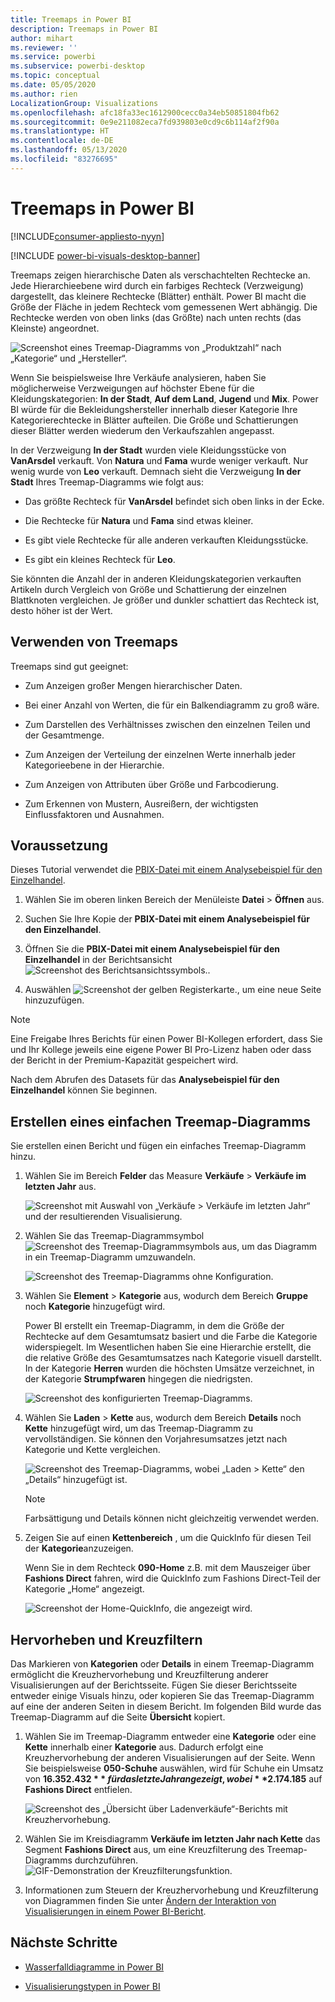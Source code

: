 ```yaml
---
title: Treemaps in Power BI
description: Treemaps in Power BI
author: mihart
ms.reviewer: ''
ms.service: powerbi
ms.subservice: powerbi-desktop
ms.topic: conceptual
ms.date: 05/05/2020
ms.author: rien
LocalizationGroup: Visualizations
ms.openlocfilehash: afc18fa33ec1612900cecc0a34eb50851804fb62
ms.sourcegitcommit: 0e9e211082eca7fd939803e0cd9c6b114af2f90a
ms.translationtype: HT
ms.contentlocale: de-DE
ms.lasthandoff: 05/13/2020
ms.locfileid: "83276695"
---
```

# <a name="treemaps-in-power-bi"></a>Treemaps in Power BI

[!INCLUDE[consumer-appliesto-nyyn](../includes/consumer-appliesto-nyyn.md)]

[!INCLUDE [power-bi-visuals-desktop-banner](../includes/power-bi-visuals-desktop-banner.md)]

Treemaps zeigen hierarchische Daten als verschachtelten Rechtecke an. Jede Hierarchieebene wird durch ein farbiges Rechteck (Verzweigung) dargestellt, das kleinere Rechtecke (Blätter) enthält. Power BI macht die Größe der Fläche in jedem Rechteck vom gemessenen Wert abhängig. Die Rechtecke werden von oben links (das Größte) nach unten rechts (das Kleinste) angeordnet.

![Screenshot eines Treemap-Diagramms von „Produktzahl“ nach „Kategorie“ und „Hersteller“.](media/power-bi-visualization-treemaps/pbi-nancy-viz-treemap.png)

Wenn Sie beispielsweise Ihre Verkäufe analysieren, haben Sie möglicherweise Verzweigungen auf höchster Ebene für die Kleidungskategorien: **In der Stadt**, **Auf dem Land**, **Jugend** und **Mix**. Power BI würde für die Bekleidungshersteller innerhalb dieser Kategorie Ihre Kategorierechtecke in Blätter aufteilen. Die Größe und Schattierungen dieser Blätter werden wiederum den Verkaufszahlen angepasst.

In der Verzweigung **In der Stadt** wurden viele Kleidungsstücke von **VanArsdel** verkauft. Von **Natura** und **Fama** wurde weniger verkauft. Nur wenig wurde von **Leo** verkauft. Demnach sieht die Verzweigung **In der Stadt** Ihres Treemap-Diagramms wie folgt aus:

* Das größte Rechteck für **VanArsdel** befindet sich oben links in der Ecke.

* Die Rechtecke für **Natura** und **Fama** sind etwas kleiner.

* Es gibt viele Rechtecke für alle anderen verkauften Kleidungsstücke.

* Es gibt ein kleines Rechteck für **Leo**.

Sie könnten die Anzahl der in anderen Kleidungskategorien verkauften Artikeln durch Vergleich von Größe und Schattierung der einzelnen Blattknoten vergleichen. Je größer und dunkler schattiert das Rechteck ist, desto höher ist der Wert.


## <a name="when-to-use-a-treemap"></a>Verwenden von Treemaps

Treemaps sind gut geeignet:

* Zum Anzeigen großer Mengen hierarchischer Daten.

* Bei einer Anzahl von Werten, die für ein Balkendiagramm zu groß wäre.

* Zum Darstellen des Verhältnisses zwischen den einzelnen Teilen und der Gesamtmenge.

* Zum Anzeigen der Verteilung der einzelnen Werte innerhalb jeder Kategorieebene in der Hierarchie.

* Zum Anzeigen von Attributen über Größe und Farbcodierung.

* Zum Erkennen von Mustern, Ausreißern, der wichtigsten Einflussfaktoren und Ausnahmen.

## <a name="prerequisite"></a>Voraussetzung

Dieses Tutorial verwendet die [PBIX-Datei mit einem Analysebeispiel für den Einzelhandel](https://download.microsoft.com/download/9/6/D/96DDC2FF-2568-491D-AAFA-AFDD6F763AE3/Retail%20Analysis%20Sample%20PBIX.pbix).

1. Wählen Sie im oberen linken Bereich der Menüleiste **Datei** > **Öffnen** aus.
   
2. Suchen Sie Ihre Kopie der **PBIX-Datei mit einem Analysebeispiel für den Einzelhandel**.

1. Öffnen Sie die **PBIX-Datei mit einem Analysebeispiel für den Einzelhandel** in der Berichtsansicht ![Screenshot des Berichtsansichtssymbols.](media/power-bi-visualization-kpi/power-bi-report-view.png).

1. Auswählen ![Screenshot der gelben Registerkarte.,](media/power-bi-visualization-kpi/power-bi-yellow-tab.png) um eine neue Seite hinzuzufügen.

> [!NOTE]
> Eine Freigabe Ihres Berichts für einen Power BI-Kollegen erfordert, dass Sie und Ihr Kollege jeweils eine eigene Power BI Pro-Lizenz haben oder dass der Bericht in der Premium-Kapazität gespeichert wird.    



Nach dem Abrufen des Datasets für das **Analysebeispiel für den Einzelhandel** können Sie beginnen.

## <a name="create-a-basic-treemap"></a>Erstellen eines einfachen Treemap-Diagramms

Sie erstellen einen Bericht und fügen ein einfaches Treemap-Diagramm hinzu.


1. Wählen Sie im Bereich **Felder** das Measure **Verkäufe** > **Verkäufe im letzten Jahr** aus.

   ![Screenshot mit Auswahl von „Verkäufe > Verkäufe im letzten Jahr“ und der resultierenden Visualisierung.](media/power-bi-visualization-treemaps/treemapfirstvalue-new.png)

1. Wählen Sie das Treemap-Diagrammsymbol ![Screenshot des Treemap-Diagrammsymbols](media/power-bi-visualization-treemaps/power-bi-treemap-icon.png) aus, um das Diagramm in ein Treemap-Diagramm umzuwandeln.

   ![Screenshot des Treemap-Diagramms ohne Konfiguration.](media/power-bi-visualization-treemaps/treemapconvertto-new.png)

1. Wählen Sie **Element** > **Kategorie** aus, wodurch dem Bereich **Gruppe** noch **Kategorie** hinzugefügt wird.

    Power BI erstellt ein Treemap-Diagramm, in dem die Größe der Rechtecke auf dem Gesamtumsatz basiert und die Farbe die Kategorie widerspiegelt. Im Wesentlichen haben Sie eine Hierarchie erstellt, die die relative Größe des Gesamtumsatzes nach Kategorie visuell darstellt. In der Kategorie **Herren** wurden die höchsten Umsätze verzeichnet, in der Kategorie **Strumpfwaren** hingegen die niedrigsten.

    ![Screenshot des konfigurierten Treemap-Diagramms.](media/power-bi-visualization-treemaps/power-bi-complete.png)

1. Wählen Sie **Laden** > **Kette** aus, wodurch dem Bereich **Details** noch **Kette** hinzugefügt wird, um das Treemap-Diagramm zu vervollständigen. Sie können den Vorjahresumsatzes jetzt nach Kategorie und Kette vergleichen.

   ![Screenshot des Treemap-Diagramms, wobei „Laden > Kette“ den „Details“ hinzugefügt ist.](media/power-bi-visualization-treemaps/power-bi-details.png)

   > [!NOTE]
   > Farbsättigung und Details können nicht gleichzeitig verwendet werden.

1. Zeigen Sie auf einen **Kettenbereich** , um die QuickInfo für diesen Teil der **Kategorie**anzuzeigen.

    Wenn Sie in dem Rechteck **090-Home** z.B. mit dem Mauszeiger über **Fashions Direct** fahren, wird die QuickInfo zum Fashions Direct-Teil der Kategorie „Home“ angezeigt.

   ![Screenshot der Home-QuickInfo, die angezeigt wird.](media/power-bi-visualization-treemaps/treemaphoverdetail-new.png)


## <a name="highlighting-and-cross-filtering"></a>Hervorheben und Kreuzfiltern

Das Markieren von **Kategorien** oder **Details** in einem Treemap-Diagramm ermöglicht die Kreuzhervorhebung und Kreuzfilterung anderer Visualisierungen auf der Berichtsseite. Fügen Sie dieser Berichtsseite entweder einige Visuals hinzu, oder kopieren Sie das Treemap-Diagramm auf eine der anderen Seiten in diesem Bericht. Im folgenden Bild wurde das Treemap-Diagramm auf die Seite **Übersicht** kopiert. 

1. Wählen Sie im Treemap-Diagramm entweder eine **Kategorie** oder eine **Kette** innerhalb einer **Kategorie** aus. Dadurch erfolgt eine Kreuzhervorhebung der anderen Visualisierungen auf der Seite. Wenn Sie beispielsweise **050-Schuhe** auswählen, wird für Schuhe ein Umsatz von **16.352.432 $** für das letzte Jahr angezeigt, wobei **2.174.185 $** auf **Fashions Direct** entfielen.

   ![Screenshot des „Übersicht über Ladenverkäufe“-Berichts mit Kreuzhervorhebung.](media/power-bi-visualization-treemaps/treemaphiliting.png)

1. Wählen Sie im Kreisdiagramm **Verkäufe im letzten Jahr nach Kette** das Segment **Fashions Direct** aus, um eine Kreuzfilterung des Treemap-Diagramms durchzuführen.
   ![GIF-Demonstration der Kreuzfilterungsfunktion.](media/power-bi-visualization-treemaps/treemapnoowl.gif)

1. Informationen zum Steuern der Kreuzhervorhebung und Kreuzfilterung von Diagrammen finden Sie unter [Ändern der Interaktion von Visualisierungen in einem Power BI-Bericht](../create-reports/service-reports-visual-interactions.md).

## <a name="next-steps"></a>Nächste Schritte

* [Wasserfalldiagramme in Power BI](power-bi-visualization-waterfall-charts.md)

* [Visualisierungstypen in Power BI](power-bi-visualization-types-for-reports-and-q-and-a.md)

